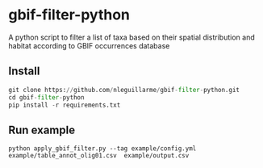 # gbif-filter-python
A python script to filter a list of taxa based on their spatial distribution and habitat according to GBIF occurrences database

## Install

```python
git clone https://github.com/nleguillarme/gbif-filter-python.git
cd gbif-filter-python
pip install -r requirements.txt
```

## Run example

`python apply_gbif_filter.py --tag example/config.yml example/table_annot_olig01.csv  example/output.csv`

